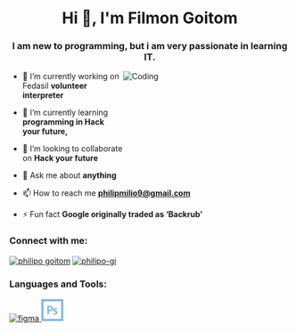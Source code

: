 <h1 align="center">Hi 👋, I'm Filmon Goitom</h1>
<h3 align="center">I am new to programming, but i am very passionate in learning IT.</h3>
<img align="right" alt="Coding" width="300" height="200" src="https://miro.medium.com/max/3840/1*J4Lkof6K3jZpKrxVXdy-Iw.jpeg">





- 🔭 I’m currently working on Fedasil **volunteer interpreter**

- 🌱 I’m currently learning **programming in Hack your future,**

- 👯 I’m looking to collaborate on **Hack your future**

- 💬 Ask me about **anything**

- 📫 How to reach me **philipmilio9@gmail.com**

- ⚡ Fun fact **Google originally traded as ‘Backrub’**

<h3 align="left">Connect with me:</h3>
<p align="left">
<a href="https://fb.com/philipo goitom" target="blank"><img align="center" src="https://raw.githubusercontent.com/rahuldkjain/github-profile-readme-generator/master/src/images/icons/Social/facebook.svg" alt="philipo goitom" height="30" width="40" /></a>
<a href="https://instagram.com/philipo-gi" target="blank"><img align="center" src="https://raw.githubusercontent.com/rahuldkjain/github-profile-readme-generator/master/src/images/icons/Social/instagram.svg" alt="philipo-gi" height="30" width="40" /></a>
  
</p>

<h3 align="left">Languages and Tools:</h3>
<p align="left"> <a href="https://www.figma.com/"> <img src="https://www.vectorlogo.zone/logos/figma/figma-icon.svg" alt="figma" width="40" height="40"/> </a> <a href="https://www.photoshop.com/en"> <img src="https://raw.githubusercontent.com/devicons/devicon/master/icons/photoshop/photoshop-line.svg" alt="photoshop" width="40" height="40"/> </a> </p>





